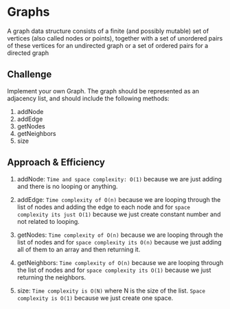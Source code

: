 # Graphs
A graph data structure consists of a finite (and possibly mutable) set of vertices (also called nodes or points), together with a set of unordered pairs of these vertices for an undirected graph or a set of ordered pairs for a directed graph

## Challenge
Implement your own Graph. The graph should be represented as an adjacency list, and should include the following methods:

1. addNode
2. addEdge
3. getNodes
4. getNeighbors
5. size

## Approach & Efficiency
1. addNode:  `Time and space complexity: O(1)` because we are just adding and there is no looping or anything.

2. addEdge: `Time complexity of O(n)` because we are looping through the list of nodes and adding the edge to each node and for `space complexity its just O(1)` because we just create constant number and not related to looping.

3. getNodes: `Time complexity of O(n)` because we are looping through the list of nodes and for `space complexity its O(n)` because we just adding all of them to an array and then returning it.

4. getNeighbors: `Time complexity of O(n)` because we are looping through the list of nodes and for `space complexity its O(1)` because we just returning the neighbors.

5. size: `Time complexity is O(N)` where N is the size of the list. `Space complexity is O(1)` because we just create one space.

